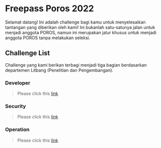 # Freepass Poros 2022
Selamat datang! Ini adalah challenge bagi kamu untuk menyelesaikan tantangan yang diberikan oleh kami! Ini bukanlah satu-satunya jalan untuk menjadi anggota POROS, namun ini merupakan jalur khusus untuk menjadi anggota POROS tanpa melakukan seleksi.

## Challenge List
Challenge yang kami berikan terbagi menjadi tiga bagian berdasarkan departemen Litbang (Penelitian dan Pengembangan).

### Developer
> Please click this [link](Developer/README.md)

### Security
> Please click this [link](Security/README.md)

### Operation
> Please click this [link](Operation/README.md)
